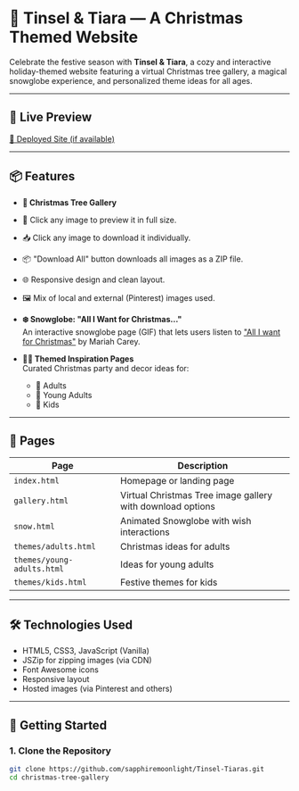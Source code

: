 # 🎄 Tinsel & Tiara — A Christmas Themed Website

Celebrate the festive season with **Tinsel & Tiara**, a cozy and interactive holiday-themed website featuring a virtual Christmas tree gallery, a magical snowglobe experience, and personalized theme ideas for all ages.

---

## 🌟 Live Preview

[🔗 Deployed Site (if available)](https://your-deployment-link.com)

---

## 📦 Features

- **🎄 Christmas Tree Gallery**  
 - 🎁 Click any image to preview it in full size.
- 📥 Click any image to download it individually.
- 📦 "Download All" button downloads all images as a ZIP file.
- 🌐 Responsive design and clean layout.
- 🖼️ Mix of local and external (Pinterest) images used.


- **❄️ Snowglobe: "All I Want for Christmas..."**  
  An interactive snowglobe page (GIF) that lets users listen to ["All I want for Christmas"](../all-i-want-for-christmas.mp3) by Mariah Carey.

- **🧑‍🎨 Themed Inspiration Pages**  
  Curated Christmas party and decor ideas for:
  - 🎁 Adults
  - 🎈 Young Adults
  - 🧸 Kids

---

## 📁 Pages

| Page            | Description |
|-----------------|-------------|
| `index.html`    | Homepage or landing page |
| `gallery.html`  | Virtual Christmas Tree image gallery with download options |
| `snow.html`     | Animated Snowglobe with wish interactions |
| `themes/adults.html`      | Christmas ideas for adults |
| `themes/young-adults.html`| Ideas for young adults |
| `themes/kids.html`        | Festive themes for kids |

---

## 🛠️ Technologies Used

- HTML5, CSS3, JavaScript (Vanilla)
- JSZip for zipping images (via CDN)
- Font Awesome icons
- Responsive layout
- Hosted images (via Pinterest and others)

---

## 🚀 Getting Started

### 1. Clone the Repository

```bash
git clone https://github.com/sapphiremoonlight/Tinsel-Tiaras.git
cd christmas-tree-gallery
